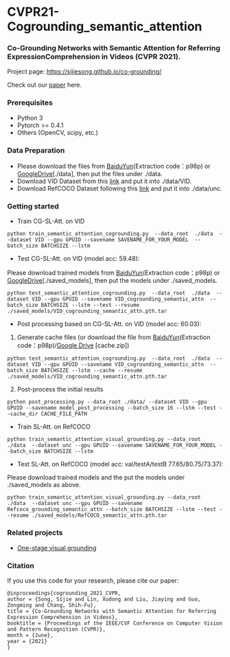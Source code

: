 # CVPR21-Cogrounding_semantic_attention

### Co-Grounding Networks with Semantic Attention for Referring ExpressionComprehension in Videos (CVPR 2021).

Project page: https://sijiesong.github.io/co-grounding/

Check out our [paper](<https://arxiv.org/abs/2103.12346>) here.


### Prerequisites
* Python 3
* Pytorch >= 0.4.1
* Others (OpenCV, scipy, etc.)

### Data Preparation
* Please download the files from [BaiduYun](<https://pan.baidu.com/s/1IMy9aISnsxw_wY8siEyEYg>)(Extraction code：p98p) or [GoogleDrive](<https://drive.google.com/drive/folders/1VM_ScHIBKXb7pkgBizRJYtZL7UsC4NR1?usp=sharing>)[./data], then put the files under ./data.
* Download VID Dataset from this [link](<https://bvisionweb1.cs.unc.edu/ilsvrc2015/>) and put it into ./data/VID.
* Download RefCOCO Dataset following this [link](<https://github.com/lichengunc/refer>) and put it into ./data/unc.


### Getting started
* Train CG-SL-Att. on VID 
```
python train_semantic_attention_cogrounding.py  --data_root  ./data  --dataset VID --gpu GPUID --savename SAVENAME_FOR_YOUR_MODEL  --batch_size BATCHSIZE --lstm
```

* Test CG-SL-Att. on VID (model acc: 59.48):

Please download trained models from [BaiduYun](<https://pan.baidu.com/s/1IMy9aISnsxw_wY8siEyEYg>)(Extraction code：p98p) or [GoogleDrive](<https://drive.google.com/drive/folders/1VM_ScHIBKXb7pkgBizRJYtZL7UsC4NR1?usp=sharing>)[./saved_models], then put the models under ./saved_models.

```
python test_semantic_attention_cogrounding.py  --data_root  ./data  --dataset VID --gpu GPUID --savename VID_cogrounding_semantic_attn  --batch_size BATCHSIZE --lstm --test --resume ./saved_models/VID_cogrounding_semantic_attn.pth.tar
```

* Post processing based on CG-SL-Att. on VID (model acc: 60.03):
1. Generate cache files (or download the file from [BaiduYun](<https://pan.baidu.com/s/1IMy9aISnsxw_wY8siEyEYg>)(Extraction code：p98p)/[Google Drive](<https://drive.google.com/drive/folders/1VM_ScHIBKXb7pkgBizRJYtZL7UsC4NR1?usp=sharing>) [cache.zip])
```
python test_semantic_attention_cogrounding.py  --data_root  ./data  --dataset VID --gpu GPUID --savename VID_cogrounding_semantic_attn  --batch_size BATCHSIZE --lstm --cache --resume ./saved_models/VID_cogrounding_semantic_attn.pth.tar
```
2. Post-process the initial results
```
python post_processing.py --data_root ./data/ --dataset VID --gpu GPUID --savename model_post_processing --batch_size 16 --lstm --test --cache_dir CACHE_FILE_PATH
```

* Train SL-Att. on RefCOCO
```
python train_semantic_attention_visual_grounding.py --data_root  ./data  --dataset unc --gpu GPUID --savename SAVENAME_FOR_YOUR_MODEL --batch_size BATCHSIZE --lstm
```

* Test SL-Att. on RefCOCO (model acc: val/testA/testB 77.65/80.75/73.37):

Please download trained models and the put the models under ./saved_models as above.
```
python train_semantic_attention_visual_grounding.py --data_root  ./data  --dataset unc --gpu GPUID --savename Refcoco_grounding_semantic_attn --batch_size BATCHSIZE --lstm --test --resume ./saved_models/RefCOCO_semantic_attn.pth.tar
```



### Related projects

* [One-stage visual grounding](<https://github.com/zyang-ur/onestage_grounding>)


### Citation
If you use this code for your research, please cite our paper:

```
@inproceedings{cogrounding_2021_CVPR,
author = {Song, Sijie and Lin, Xudong and Liu, Jiaying and Guo, Zongming and Chang, Shih-Fu},
title = {Co-Grounding Networks with Semantic Attention for Referring Expression Comprehension in Videos},
booktitle = {Proceedings of the IEEE/CVF Conference on Computer Vision and Pattern Recognition (CVPR)},
month = {June},
year = {2021}
}
```
